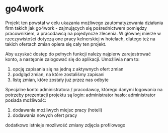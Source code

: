 
# go4work

Projekt ten powstał w celu ukazania możliwego zautomatyzowania działania firm takich jak go4work - zajmujących się pośrednictwem pomiędzy pracownikiem, a pracodawcą na pojedyncze zlecenia. W głównej mierze w rzeczywistości dotyczą one pracy kelnerskiej w hotelach, dlatego też na takich ofertach zmian opiera się cały ten projekt. 


Aby uzyskać dostęp do pełnych funkcji należy najpierw zarejestrować konto, a następnie zalogować się do aplikacji. Umożliwia nam to:
1. opcję zapisania się na jedną z aktywnych ofert zmian 
2. podgląd zmian, na które zostaliśmy zapisani
3. listę zmian, które zostały już przez nas odbyte


Specjalne konto administratora / pracodawcy, którego danymi logowania na potrzeby prezentacji projektu są login: administrator hasło: administrator posiada możliwość: 
1. dodawania możliwych miejsc pracy (hoteli)
2. dodawania nowych ofert pracy 

dodatkowo istnieje mozliwość zmiany zdjęcia profilowego 


